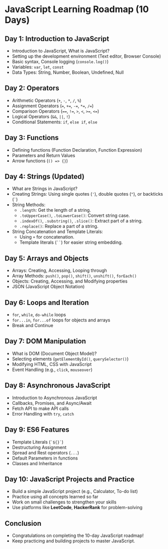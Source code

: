 # JavaScript Learning Roadmap (10 Days)

## Day 1: Introduction to JavaScript
- Introduction to JavaScript, What is JavaScript?
- Setting up the development environment (Text editor, Browser Console)
- Basic syntax, Console logging (`console.log()`)
- Variables: `var`, `let`, `const`
- Data Types: String, Number, Boolean, Undefined, Null

## Day 2: Operators
- Arithmetic Operators (`+`, `-`, `*`, `/`, `%`)
- Assignment Operators (`=`, `+=`, `-=`, `*=`, `/=`)
- Comparison Operators (`==`, `!=`, `>`, `<`, `>=`, `<=`)
- Logical Operators (`&&`, `||`, `!`)
- Conditional Statements: `if`, `else if`, `else`

## Day 3: Functions
- Defining functions (Function Declaration, Function Expression)
- Parameters and Return Values
- Arrow functions (`() => {}`)

## Day 4: Strings (Updated)
- What are Strings in JavaScript?
- Creating Strings: Using single quotes (`'`), double quotes (`"`), or backticks (`` ` ``)
- String Methods:
  - `.length`: Get the length of a string.
  - `.toUpperCase()`, `.toLowerCase()`: Convert string case.
  - `.indexOf()`, `.substring()`, `.slice()`: Extract part of a string.
  - `.replace()`: Replace a part of a string.
- String Concatenation and Template Literals: 
  - Using `+` for concatenation.
  - Template literals (` `` `) for easier string embedding.

## Day 5: Arrays and Objects
- Arrays: Creating, Accessing, Looping through
- Array Methods: `push()`, `pop()`, `shift()`, `unshift()`, `forEach()`
- Objects: Creating, Accessing, and Modifying properties
- JSON (JavaScript Object Notation)

## Day 6: Loops and Iteration
- `for`, `while`, `do-while` loops
- `for...in`, `for...of` loops for objects and arrays
- Break and Continue

## Day 7: DOM Manipulation
- What is DOM (Document Object Model)?
- Selecting elements (`getElementById()`, `querySelector()`)
- Modifying HTML, CSS with JavaScript
- Event Handling (e.g., `click`, `mouseover`)

## Day 8: Asynchronous JavaScript
- Introduction to Asynchronous JavaScript
- Callbacks, Promises, and Async/Await
- Fetch API to make API calls
- Error Handling with `try`, `catch`

## Day 9: ES6 Features
- Template Literals (`` `${}` ``)
- Destructuring Assignment
- Spread and Rest operators (`...`)
- Default Parameters in functions
- Classes and Inheritance

## Day 10: JavaScript Projects and Practice
- Build a simple JavaScript project (e.g., Calculator, To-do list)
- Practice using all concepts learned so far
- Work on small challenges to strengthen your skills
- Use platforms like **LeetCode**, **HackerRank** for problem-solving

## Conclusion
- Congratulations on completing the 10-day JavaScript roadmap!
- Keep practicing and building projects to master JavaScript.
